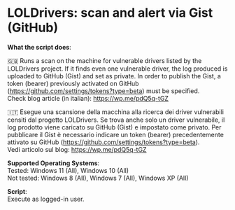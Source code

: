 # LOLDrivers: scan and alert via Gist (GitHub)

**What the script does**:

🇬🇧 Runs a scan on the machine for vulnerable drivers listed by the LOLDrivers project. If it finds even one vulnerable driver, the log produced is uploaded to GitHub (Gist) and set as private. In order to publish the Gist, a token (bearer) previously activated on GitHub (https://github.com/settings/tokens?type=beta) must be specified.  
Check blog article (in italian): https://wp.me/pdQ5q-tGZ

🇮🇹 Esegue una scansione della macchina alla ricerca dei driver vulnerabili censiti dal progetto LOLDrivers. Se trova anche solo un driver vulnerabile, il log prodotto viene caricato su GitHub (Gist) e impostato come privato. Per pubblicare il Gist è necessario indicare un token (bearer) precedentemente attivato su GitHub (https://github.com/settings/tokens?type=beta).  
Vedi articolo sul blog: https://wp.me/pdQ5q-tGZ

**Supported Operating Systems**:  
Tested: Windows 11 (All), Windows 10 (All)  
Not tested: Windows 8 (All), Windows 7 (All), Windows XP (All)

**Script**:  
Execute as logged-in user.